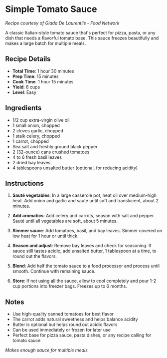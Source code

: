 # Simple Tomato Sauce

*Recipe courtesy of Giada De Laurentiis - Food Network*

A classic Italian-style tomato sauce that's perfect for pizza, pasta, or any dish that needs a flavorful tomato base. This sauce freezes beautifully and makes a large batch for multiple meals.

## Recipe Details

- **Total Time**: 1 hour 30 minutes
- **Prep Time**: 15 minutes  
- **Cook Time**: 1 hour 15 minutes
- **Yield**: 6 cups
- **Level**: Easy

## Ingredients

- 1/2 cup extra-virgin olive oil
- 1 small onion, chopped
- 2 cloves garlic, chopped
- 1 stalk celery, chopped
- 1 carrot, chopped
- Sea salt and freshly ground black pepper
- 2 (32-ounce) cans crushed tomatoes
- 4 to 6 fresh basil leaves
- 2 dried bay leaves
- 4 tablespoons unsalted butter (optional, for reducing acidity)

## Instructions

1. **Sauté vegetables**: In a large casserole pot, heat oil over medium-high heat. Add onion and garlic and sauté until soft and translucent, about 2 minutes.

2. **Add aromatics**: Add celery and carrots, season with salt and pepper. Sauté until all vegetables are soft, about 5 minutes.

3. **Simmer sauce**: Add tomatoes, basil, and bay leaves. Simmer covered on low heat for 1 hour or until thick.

4. **Season and adjust**: Remove bay leaves and check for seasoning. If sauce still tastes acidic, add unsalted butter, 1 tablespoon at a time, to round out the flavors.

5. **Blend**: Add half the tomato sauce to a food processor and process until smooth. Continue with remaining sauce.

6. **Store**: If not using all the sauce, allow to cool completely and pour 1-2 cup portions into freezer bags. Freezes up to 6 months.

## Notes

- Use high-quality canned tomatoes for best flavor
- The carrot adds natural sweetness and helps balance acidity
- Butter is optional but helps round out acidic flavors
- Can be used immediately or frozen for later use
- Perfect base for pizza sauce, pasta dishes, or any recipe calling for tomato sauce

*Makes enough sauce for multiple meals*